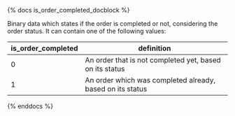 {% docs is_order_completed_docblock %}
	
Binary data which states if the order is completed or not, considering the order status. 
It can contain one of the following values: 

| is_order_completed | definition                                                |
|--------------------|-----------------------------------------------------------|
| 0                  | An order that is not completed yet, based on its status   |
| 1                  | An order which was completed already, based on its status |

{% enddocs %}